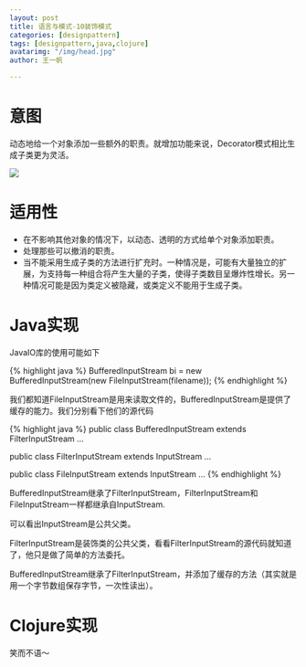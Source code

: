 ```yaml
---
layout: post
title: 语言与模式-10装饰模式
categories: [designpattern]
tags: [designpattern,java,clojure]
avatarimg: "/img/head.jpg"
author: 王一帆

---
```

# 意图

动态地给一个对象添加一些额外的职责。就增加功能来说，Decorator模式相比生成子类更为灵活。

![]({{site.CDN_PATH}}/assets/designpattern/decorator.jpg)

# 适用性

- 在不影响其他对象的情况下，以动态、透明的方式给单个对象添加职责。
- 处理那些可以撤消的职责。
- 当不能采用生成子类的方法进行扩充时。一种情况是，可能有大量独立的扩展，为支持每一种组合将产生大量的子类，使得子类数目呈爆炸性增长。另一种情况可能是因为类定义被隐藏，或类定义不能用于生成子类。

# Java实现

JavaIO库的使用可能如下

{% highlight java %}
BufferedInputStream bi = new BufferedInputStream(new FileInputStream(filename));
{% endhighlight %}

我们都知道FileInputStream是用来读取文件的，BufferedInputStream是提供了缓存的能力。我们分别看下他们的源代码

{% highlight java %}
public class BufferedInputStream extends FilterInputStream
...

public class FilterInputStream extends InputStream
...

public class FileInputStream extends InputStream
...
{% endhighlight %}

BufferedInputStream继承了FilterInputStream，FilterInputStream和FileInputStream一样都继承自InputStream.

可以看出InputStream是公共父类。

FilterInputStream是装饰类的公共父类，看看FilterInputStream的源代码就知道了，他只是做了简单的方法委托。

BufferedInputStream继承了FilterInputStream，并添加了缓存的方法（其实就是用一个字节数组保存字节，一次性读出）。

<!-- more -->

# Clojure实现

笑而不语～
